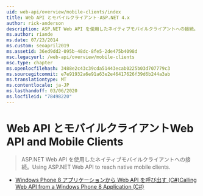 ```yaml
---
uid: web-api/overview/mobile-clients/index
title: Web API とモバイルクライアント-ASP.NET 4.x
author: rick-anderson
description: ASP.NET Web API を使用したネイティブモバイルクライアントへの接続。
ms.author: riande
ms.date: 07/23/2014
ms.custom: seoapril2019
ms.assetid: 36ed9dd2-095b-48dc-8fe5-2de475b4098d
msc.legacyurl: /web-api/overview/mobile-clients
msc.type: chapter
ms.openlocfilehash: 3488e2c43c39cda51443ecab0225b03d707779c3
ms.sourcegitcommit: e7e91932a6e91a63e2e46417626f39d6b244a3ab
ms.translationtype: MT
ms.contentlocale: ja-JP
ms.lasthandoff: 03/06/2020
ms.locfileid: "78498220"
---
```

# <a name="web-api-and-mobile-clients"></a><span data-ttu-id="1ae05-103">Web API とモバイルクライアント</span><span class="sxs-lookup"><span data-stu-id="1ae05-103">Web API and Mobile Clients</span></span>

> <span data-ttu-id="1ae05-104">ASP.NET Web API を使用したネイティブモバイルクライアントへの接続。</span><span class="sxs-lookup"><span data-stu-id="1ae05-104">Using ASP.NET Web API to reach native mobile clients.</span></span>

- [<span data-ttu-id="1ae05-105">Windows Phone 8 アプリケーションから Web API を呼び出す (C#)</span><span class="sxs-lookup"><span data-stu-id="1ae05-105">Calling Web API from a Windows Phone 8 Application (C#)</span></span>](calling-web-api-from-a-windows-phone-8-application.md)
